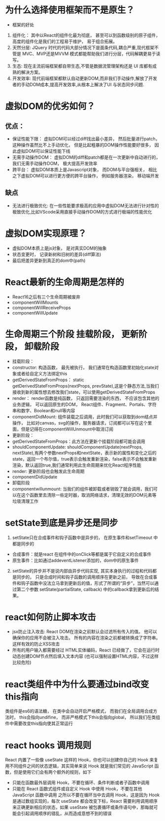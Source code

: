 # 为什么选择使用框架而不是原生？
- 框架的好处
1. 组件化： 其中以React的组件化最为彻底， 甚至可以到函数级别的原子组件， 高度的组件化是我们的工程易于维护， 易于组合拓展。
2. 天然分层: JQuery 时代的代码大部分情况下是面条代码,耦合严重,现代框架不管是 MVC、MVP还是MVVM 模式都能帮助我们进行分层，代码解耦更易于读写。
3. 生态: 现在主流前端框架都自带生态,不管是数据流管理架构还是 UI 库都有成熟的解决方案。
4. 开发效率: 现代前端框架都默认自动更新DOM,而非我们手动操作,解放了开发者的手动DOM成本,提高开发效率,从根本上解决了UI 与状态同步问题.


# 虚拟DOM的优劣如何？
## 优点：
- 保证性能下限： 虚拟DOM可以经过diff找出最小差异， 然后批量进行patch， 这种操作虽然比不上手动优化， 但是比起粗暴的DOM操作性能要好很多， 因此虚拟DOM可以保证性能下线
- 无需手动操作DOM： 虚拟DOM的diff和patch都是在一次更新中自动进行的，我们无需手动操作DOM， 极大提高开发效率
- 跨平台： 虚拟DOM本质上是Javascript对象， 而DOM与平台强相关， 相比之下虚拟DOM可以进行更方便的跨平台操作， 例如服务器渲染， 移动端开发
## 缺点
- 无法进行极致优化: 在一些性能要求极高的应用中虚拟DOM无法进行针对性的极致优化,比如VScode采用直接手动操作DOM的方式进行极端的性能优化
# 虚拟DOM实现原理？
- 虚拟DOM本质上是js对象， 是对真实DOM的抽象
- 状态变更时， 记录新树和旧树的差异(diff算法)
- 最后把差异更新到真正的dom中(path)
# React最新的生命周期是怎样的
- React16之后有三个生命周期被废弃
- componentWillMounts
- componentWillReceiveProps
- componentWillUpdate
# 生命周期三个阶段 挂载阶段， 更新阶段， 卸载阶段
- 挂载阶段：
-  constructor: 构造函数， 最先被执行， 我们通常在构造函数里初始化state对象或者给自定义方法绑定this
- getDerivedStateFromProps： static getDerivedStateFromProps(nextProps, prevState),这是个静态方法,当我们接收到新的属性想去修改我们state，可以使用getDerivedStateFromProps
- render： render函数是纯函数， 只返回需要渲染的东西， 不应该包含其他的业务逻辑， 可以返回原生的DOM， React组件、Fragment、Portals、字符串和数字、Boolean和null等内容
- componentDidMount: 组件装载之后调用，此时我们可以获取到dom结点并操作， 比如对canvas，svg的操作，服务器请求，订阅都可以写在这个里面，但是记得在componentWillUnmount中取消订阅
- 更新阶段：
- getDerivedStateFromProps：此方法在更新个挂载阶段都可能会调用
- shouldComponentUpdate: shouldComponentUpdate(nextProps, nextState),有两个参数nextProps和nextState，表示新的属性和变化之后的state，返回一个布尔值，true表示会触发重新渲染，false表示不会触发重新渲染，默认返回true,我们通常利用此生命周期来优化React程序性能
- render: 更新阶段也会触发此生命周期
- componentDidUpdate
- 卸载阶段
- componentwillunmount: 当我们的组件被卸载或者销毁了就会调用，我们可以在这个函数里去清除一些定时器，取消网络请求，清理无效的DOM元素等垃圾清理工作
# setState到底是异步还是同步
1. setState只在合成事件和钩子函数中是异步的， 在原生事件和setTimeout 中都是同步的
- 合成事件：就是react 在组件中的onClick等都是属于它自定义的合成事件
- 原生事件：比如通过addeventListener添加的，dom中的原生事件
2. setState的异步并不是说内部由异步代码实现, 其实本身执行的过程和代码都是同步的， 只是合成时间和钩子函数的调用顺序在更新之前， 导致在合成事件和钩子函数中没法立马拿到更新后的值，形式了所谓的“异步”，当然可以通过第二个参数 setState(partialState, callback) 中的callback拿到更新后的结果。
# react如何防止脚本攻击
- jsx防止注入攻击: React DOM在渲染之前默认会过滤所有传入的值。 他可以确保你的应用不会被注入攻击。 所有的内容在渲染之前都被转换成了字符串。 这样有效的防止XSS攻击
- 所有的用户输入都需要经过 HTML实体编码，React 已经做了，它会在运行时动态创建DOM节点然后填入文本内容 (也可以强制设置HTML内容，不过这样比较危险)
# react类组件中为什么要通过bind改变this指向
类组件是es6的语法糖， 在类中会自动开启严格模式， 而我们在全局调用合成方法时， this会指向undifine， 而非严格模式下this会指向global， 所以我们在类组件中需要改变this指向使其正常运行
# react hooks 调用规则
React 内置了一些像 useState 这样的 Hook，你也可以创建你自己的 Hook 来复用不同组件之间的状态逻辑，其实简单来说 Hook 就是我们常见的 JavaScript 函数，但是使用它们会有两个额外的规则，如下

- 只能在函数最外层调用 Hook，不要在循环、条件判断或者子函数中调用
- 只能在 React 函数式组件或自定义 Hook 中使用 Hook，不要在其他 JavaScript 函数中调用
之所以不要在循环当中去调用 Hook，这是因为 Hook 是通过数组实现的，每次 useState 都会改变下标，React 需要利用调用顺序来正确更新相应的状态，如果 useState 被包裹循环或条件语句中，那每就可能会引起调用顺序的错乱，从而造成意想不到的错误